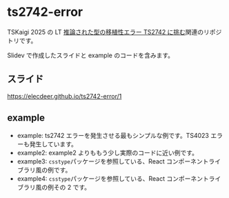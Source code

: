 # ts2742-error

TSKaigi 2025 の LT [推論された型の移植性エラー TS2742 に挑む](https://2025.tskaigi.org/talks/elecdeerdev)関連のリポジトリです。

Slidev で作成したスライドと example のコードを含みます。

## スライド

https://elecdeer.github.io/ts2742-error/1

## example

- example: ts2742 エラーを発生させる最もシンプルな例です。TS4023 エラーも発生しています。
- example2: example2 よりももう少し実際のコードに近い例です。
- example3: `csstype`パッケージを参照している、React コンポーネントライブラリ風の例です。
- example4: `csstype`パッケージを参照している、React コンポーネントライブラリ風の例その 2 です。
